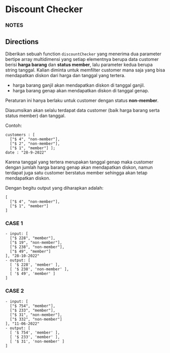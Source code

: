 # Discount Checker

### NOTES

## Directions

Diberikan sebuah function `discountChecker` yang menerima dua parameter bertipe array multidimensi yang setiap elementnya berupa data customer berisi **harga barang** dan **status member**, lalu parameter kedua berupa string tanggal. Kalian diminta untuk memfilter customer mana saja yang bisa mendapatkan diskon dari harga dan tanggal yang tertera.

- harga barang ganjil akan mendapatkan diskon di tanggal ganjil.
- harga barang genap akan mendapatkan diskon di tanggal genap.

Peraturan ini hanya berlaku untuk customer dengan status **non-member**.

Diasumsikan akan selalu terdapat data customer (baik harga barang serta status member) dan tanggal.

Contoh:

```
customers : [
  ["$ 4", "non-member"],
  ["$ 2", "non-member"],
  ["$ 1", "member"] ];
date : "28-9-2022"
```

Karena tanggal yang tertera merupakan tanggal genap maka customer dengan jumlah harga barang genap akan mendapatkan diskon, namun terdapat juga satu customer berstatus member sehingga akan tetap mendapatkan diskon. 

Dengan begitu output yang diharapkan adalah:

```
[
  ["$ 4", "non-member"],
  ["$ 1", "member"]
]
```

### CASE 1
```
- input: [
  ["$ 228", "member"],
  ["$ 19", "non-member"],
  ["$ 238", "non-member"],
  ["$ 49", "member"]
], "28-10-2022"
- output: [
  [ '$ 228', 'member' ],
  [ '$ 238', 'non-member' ],
  [ '$ 49', 'member' ]
]
```

### CASE 2
```
- input: [
  ["$ 754", "member"],
  ["$ 233", "member"],
  ["$ 31", "non-member"],
  ["$ 332", "non-member"]
], "11-06-2022"
- output: [
  [ '$ 754', 'member' ],
  [ '$ 233', 'member' ],
  [ '$ 31', 'non-member' ]
]
```